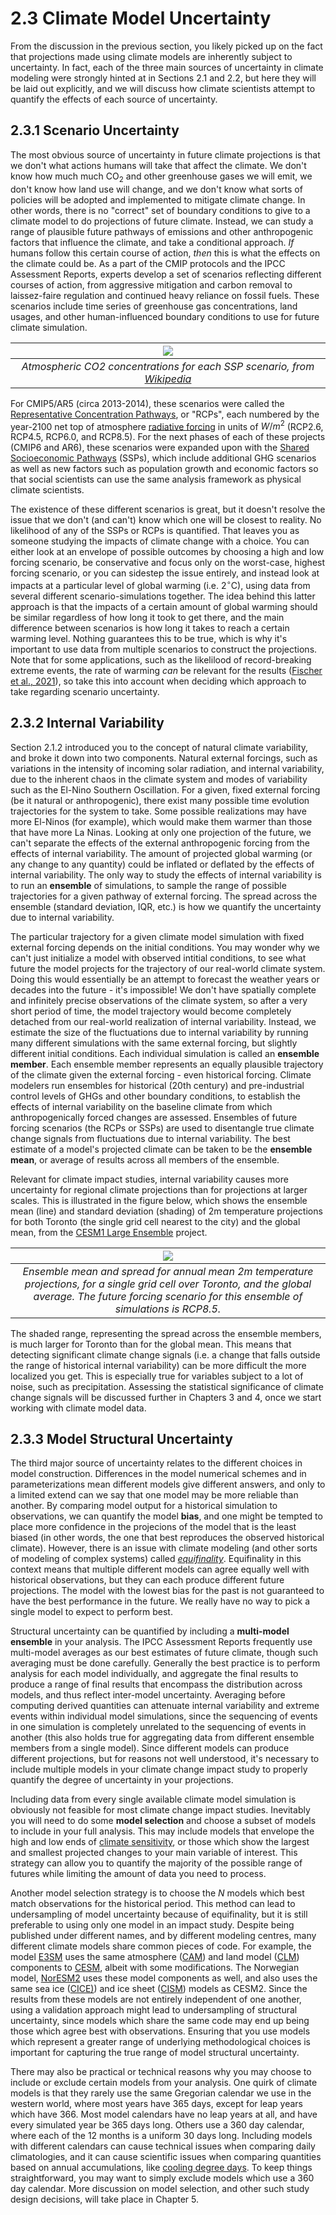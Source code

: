 # 2.3 Climate Model Uncertainty

From the discussion in the previous section, you likely picked up on the fact that projections made using climate models are inherently subject to uncertainty. In fact, each of the three main sources of uncertainty in climate modeling were strongly hinted at in Sections 2.1 and 2.2, but here they will be laid out explicitly, and we will discuss how climate scientists attempt to quantify the effects of each source of uncertainty.

## 2.3.1 Scenario Uncertainty

The most obvious source of uncertainty in future climate projections is that we don't what actions humans will take that affect the climate. We don't know how much much CO$_{2}$ and other greenhouse gases we will emit, we don't know how land use will change, and we don't know what sorts of policies will be adopted and implemented to mitigate climate change. In other words, there is no "correct" set of boundary conditions to give to a climate model to do projections of future climate. Instead, we can study a range of plausible future pathways of emissions and other anthropogenic factors that influence the climate, and take a conditional approach. *If* humans follow this certain course of action, *then* this is what the effects on the climate could be. As a part of the CMIP protocols and the IPCC Assessment Reports, experts develop a set of scenarios reflecting different courses of action, from aggressive mitigation and carbon removal to laissez-faire regulation and continued heavy reliance on fossil fuels. These scenarios include time series of greenhouse gas concentrations, land usages, and other human-influenced boundary conditions to use for future climate simulation. 

|![](./figures/ssp_co2_concentrations.png)|
|:--:|
|*Atmospheric CO2 concentrations for each SSP scenario, from [Wikipedia](https://en.wikipedia.org/wiki/Shared_Socioeconomic_Pathways)*|

For CMIP5/AR5 (circa 2013-2014), these scenarios were called the [Representative Concentration Pathways](https://skepticalscience.com/rcp.php), or "RCPs", each numbered by the year-2100 net top of atmosphere [radiative forcing](https://en.wikipedia.org/wiki/Radiative_forcing) in units of $W/m^{2}$ (RCP2.6, RCP4.5, RCP6.0, and RCP8.5). For the next phases of each of these projects (CMIP6 and AR6), these scenarios were expanded upon with the [Shared Socioeconomic Pathways](https://www.carbonbrief.org/explainer-how-shared-socioeconomic-pathways-explore-future-climate-change/) (SSPs), which include additional GHG scenarios as well as new factors such as population growth and economic factors so that social scientists can use the same analysis framework as physical climate scientists.

The existence of these different scenarios is great, but it doesn't resolve the issue that we don't (and can't) know which one will be closest to reality. No likelihood of any of the SSPs or RCPs is quantified. That leaves you as someone studying the impacts of climate change with a choice. You can either look at an envelope of possible outcomes by choosing a high and low forcing scenario, be conservative and focus only on the worst-case, highest forcing scenario, or you can sidestep the issue entirely, and instead look at impacts at a particular level of global warming (i.e. 2$^{\circ}$C), using data from several different scenario-simulations together. The idea behind this latter approach is that the impacts of a certain amount of global warming should be similar regardless of how long it took to get there, and the main difference between scenarios is how long it takes to reach a certain warming level. Nothing guarantees this to be true, which is why it's important to use data from multiple scenarios to construct the projections. Note that for some applications, such as the likelilood of record-breaking extreme events, the rate of warming *can* be relevant for the results ([Fischer et al., 2021](https://doi.org/10.1038/s41558-021-01092-9)), so take this into account when deciding which approach to take regarding scenario uncertainty.

## 2.3.2 Internal Variability

Section 2.1.2 introduced you to the concept of natural climate variability, and broke it down into two components. Natural external forcings, such as variations in the intensity of incoming solar radiation, and internal variability, due to the inherent chaos in the climate system and modes of variability such as the El-Nino Southern Oscillation. For a given, fixed external forcing (be it natural or anthropogenic), there exist many possible time evolution trajectories for the system to take. Some possible realizations may have more El-Ninos (for example), which would make them warmer than those that have more La Ninas. Looking at only one projection of the future, we can't separate the effects of the external anthropogenic forcing from the effects of internal variability. The amount of projected global warming (or any change to any quantity) could be inflated or deflated by the effects of internal variability. The only way to study the effects of internal variability is to run an **ensemble** of simulations, to sample the range of possible trajectories for a given pathway of external forcing. The spread across the ensemble (standard deviation, IQR, etc.) is how we quantify the uncertainty due to internal variability.

The particular trajectory for a given climate model simulation with fixed external forcing depends on the initial conditions. You may wonder why we can't just initialize a model with observed intitial conditions, to see what future the model projects for the trajectory of our real-world climate system. Doing this would essentially be an attempt to forecast the weather years or decades into the future - it's impossible! We don't have spatially complete and infinitely precise observations of the climate system, so after a very short period of time, the model trajectory would become completely detached from our real-world realization of internal variability. Instead, we estimate the size of the fluctuations due to internal variability by running many different simulations with the same external forcing, but slightly different initial conditions. Each individual simulation is called an **ensemble member**. Each ensemble member represents an equally plausible trajectory of the climate given the external forcing - even historical forcing. Climate modelers run ensembles for historical (20th century) and pre-industrial control levels of GHGs and other boundary conditions, to establish the effects of internal variability on the baseline climate from which anthropogenically forced changes are assessed. Ensembles of future forcing scenarios (the RCPs or SSPs) are used to disentangle true climate change signals from fluctuations due to internal variability. The best estimate of a model's projected climate can be taken to be the **ensemble mean**, or average of results across all members of the ensemble.

Relevant for climate impact studies, internal variability causes more uncertainty for regional climate projections than for projections at larger scales. This is illustrated in the figure below, which shows the ensemble mean (line) and standard deviation (shading) of 2m temperature projections for both Toronto (the single grid cell nearest to the city) and the global mean, from the [CESM1 Large Ensemble](https://www.cesm.ucar.edu/community-projects/lens) project. 

|![](./figures/cesmle_temperature.png)|
|:--:|
|*Ensemble mean and spread for annual mean 2m temperature projections, for a single grid cell over Toronto, and the global average. The future forcing scenario for this ensemble of simulations is RCP8.5.*|

The shaded range, representing the spread across the ensemble members, is much larger for Toronto than for the global mean. This means that detecting significant climate change signals (i.e. a change that falls outside the range of historical internal variability) can be more difficult the more localized you get. This is especially true for variables subject to a lot of noise, such as precipitation. Assessing the statistical significance of climate change signals will be discussed further in Chapters 3 and 4, once we start working with climate model data.

## 2.3.3 Model Structural Uncertainty

The third major source of uncertainty relates to the different choices in model construction. Differences in the model numerical schemes and in parameterizations mean different models give different answers, and only to a limited extend can we say that one model may be more reliable than another. By comparing model output for a historical simulation to observations, we can quantify the model **bias**, and one might be tempted to place more confidence in the projecions of the model that is the least biased (in other words, the one that best reproduces the observed historical climate). However, there is an issue with climate modeling (and other sorts of modeling of complex systems) called *[equifinality](https://en.wikipedia.org/wiki/Equifinality)*. Equifinality in this context means that multiple different models can agree equally well with historical observations, but they can each produce different future projections. The model with the lowest bias for the past is not guaranteed to have the best performance in the future. We really have no way to pick a single model to expect to perform best.

Structural uncertainty can be quantified by including a **multi-model ensemble** in your analysis. The IPCC Assessment Reports frequently use multi-model averages as our best estimates of future climate, though such averaging must be done carefully. Generally the best practice is to perform analysis for each model individually, and aggregate the final results to produce a range of final results that encompass the distribution across models, and thus reflect inter-model uncertainty. Averaging before computing derived quantities can attenuate internal variability and extreme events within individual model simulations, since the sequencing of events in one simulation is completely unrelated to the sequencing of events in another (this also holds true for aggregating data from different ensemble members from a single model). Since different models can produce different projections, but for reasons not well understood, it's necessary to include multiple models in your climate change impact study to properly quantify the degree of uncertainty in your projections. 

Including data from every single available climate model simulation is obviously not feasible for most climate change impact studies. Inevitably you will need to do some **model selection** and choose a subset of models to include in your full analysis. This may include models that envelope the high and low ends of [climate sensitivity](https://en.wikipedia.org/wiki/Climate_sensitivity), or those which show the largest and smallest projected changes to your main variable of interest. This strategy can allow you to quantify the majority of the possible range of futures while limiting the amount of data you need to process.

Another model selection strategy is to choose the $N$ models which best match observations for the historical period. This method can lead to undersampling of model uncertainty because of equifinality, but it is still preferable to using only one model in an impact study. Despite being published under different names, and by different modeling centres, many different climate models share common pieces of code. For example, the model [E3SM](https://e3sm.org/model/e3sm-model-description/v1-description/) uses the same atmosphere ([CAM](https://www2.cesm.ucar.edu/models/cesm1.0/cam/)) and land model ([CLM](https://www2.cesm.ucar.edu/models/cesm1.0/clm/index.html)) components to [CESM](https://www.cesm.ucar.edu/models), albeit with some modifications. The Norwegian model, [NorESM2](https://noresm-docs.readthedocs.io/en/noresm2/model-description/overview.html) uses these model components as well, and also uses the same sea ice ([CICE)](https://www.cesm.ucar.edu/models/cesm2/sea-ice)) and ice sheet ([CISM](https://www.cesm.ucar.edu/models/cesm2/land-ice)) models as CESM2. Since the results from these models are not entirely independent of one another, using a validation approach might lead to undersampling of structural uncertainty, since models which share the same code may end up being those which agree best with observations. Ensuring that you use models which represent a greater range of underlying methodological choices is important for capturing the true range of model structural uncertainty.

There may also be practical or technical reasons why you may choose to include or exclude certain models from your analysis. One quirk of climate models is that they rarely use the same Gregorian calendar we use in the western world, where most years have 365 days, except for leap years which have 366. Most model calendars have no leap years at all, and have every simulated year be 365 days long. Others use a 360 day calendar, where each of the 12 months is a uniform 30 days long. Including models with different calendars can cause technical issues when comparing daily climatologies, and it can cause scientific issues when comparing quantities based on annual accumulations, like [cooling degree days](https://www.climdex.org/learn/indices/#index-CDDcoldn). To keep things straightforward, you may want to simply exclude models which use a 360 day calendar. More discussion on model selection, and other such study design decisions, will take place in Chapter 5.